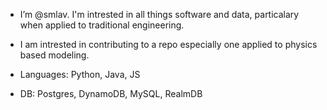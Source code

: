 -  I’m @smlav.  I'm intrested in all things software and data, particalary when applied to traditional engineering.  

- I am intrested in contributing to a repo especially one applied to physics based modeling.

- Languages: Python, Java, JS
- DB: Postgres, DynamoDB, MySQL, RealmDB
